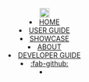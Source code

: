 <header>
  <link rel="stylesheet" href="../css/main.css">
  <navbar type="dark">
    <a slot="brand" href="../index.html" title="Home" class="navbar-brand"><img src="../images/logo-darkbackground.png" height="20" /></a>
    <li><a href="../index.html" class="nav-link">HOME</a></li>
    <li><a href="../userGuide/index.html" class="nav-link">USER GUIDE</a></li>
    <li><a href="../showcase.html" class="nav-link">SHOWCASE</a></li>
    <li><a href="../about.html" class="nav-link">ABOUT</a></li>
    <li><a href="../devGuide/index.html" class="nav-link">DEVELOPER GUIDE</a></li>
    <li>
      <a href="https://github.com/MarkBind/markbind" target="_blank" class="nav-link"><md>:fab-github:</md></a>
    </li>
    <li slot="right">
      <form class="navbar-form">
        <searchbar :data="searchData" placeholder="Search" :on-hit="searchCallback" menu-align-right></searchbar>
      </form>
    </li>
  </navbar>
</header>
